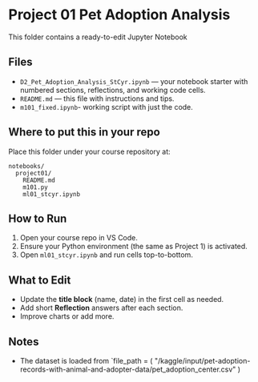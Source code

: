 # Project 01 Pet Adoption Analysis

This folder contains a ready-to-edit Jupyter Notebook

## Files
- `D2_Pet_Adoption_Analysis_StCyr.ipynb` — your notebook starter with numbered sections, reflections, and working code cells.
- `README.md` — this file with instructions and tips.
- `m101_fixed.ipynb`- working script with just the code.
## Where to put this in your repo
Place this folder under your course repository at:
```
notebooks/
  project01/
    README.md
    m101.py
    ml01_stcyr.ipynb
```

## How to Run
1. Open your course repo in VS Code.
2. Ensure your Python environment (the same as Project 1) is activated.
3. Open `ml01_stcyr.ipynb` and run cells top-to-bottom.

## What to Edit
- Update the **title block** (name, date) in the first cell as needed.
- Add short **Reflection** answers after each section.
- Improve charts or add more.

## Notes
- The dataset is loaded from `file_path = (
    "/kaggle/input/pet-adoption-records-with-animal-and-adopter-data/pet_adoption_center.csv"
)

